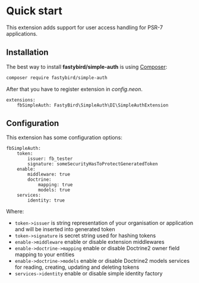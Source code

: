 # Quick start

This extension adds support for user access handling for PSR-7 applications.

## Installation

The best way to install **fastybird/simple-auth** is using [Composer](http://getcomposer.org/):

```sh
composer require fastybird/simple-auth
```

After that you have to register extension in *config.neon*.

```neon
extensions:
    fbSimpleAuth: FastyBird\SimpleAuth\DI\SimpleAuthExtension
```

## Configuration

This extension has some configuration options:

```neon
fbSimpleAuth:
    token:
        issuer: fb_tester
        signature: someSecurityHasToProtectGeneratedToken
    enable:
        middleware: true
        doctrine:
            mapping: true
            models: true
    services:
        identity: true
```

Where:

- `token->issuer` is string representation of your organisation or application and will be inserted into generated token
- `token->signature` is secret string used for hashing tokens
- `enable->middleware` enable or disable extension middlewares
- `enable->doctrine->mapping` enable or disable Doctrine2 owner field mapping to your entities
- `enable->doctrine->models` enable or disable Doctrine2 models services for reading, creating, updating and deleting tokens
- `services->identity` enable or disable simple identity factory
